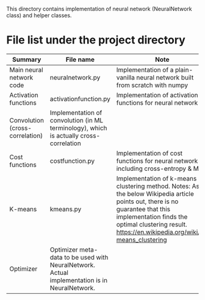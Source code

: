 This directory contains implementation of neural network (NeuralNetwork class) and helper classes.

# File list under the project directory

| Summary| File name | Note |
|---|---|---|
| Main neural network code| neuralnetwork.py | Implementation of a plain-vanilla neural network built from scratch with numpy | |
| Activation functions| activationfunction.py | Implementation of activation functions for neural network |
| Convolution (cross-correlation) | Implementation of convolution (in ML terminology), which is actually cross-correlation |
| Cost functions | costfunction.py | Implementation of cost functions for neural network including cross-entropy & MSE |
| K-means | kmeans.py | Implementation of k-means clustering method. Notes: As the below Wikipedia article points out, there is no guarantee that this implementation finds the optimal clustering result. https://en.wikipedia.org/wiki/K-means_clustering |
| Optimizer | Optimizer meta-data to be used with NeuralNetwork. Actual implementation is in NeuralNetwork. | |

